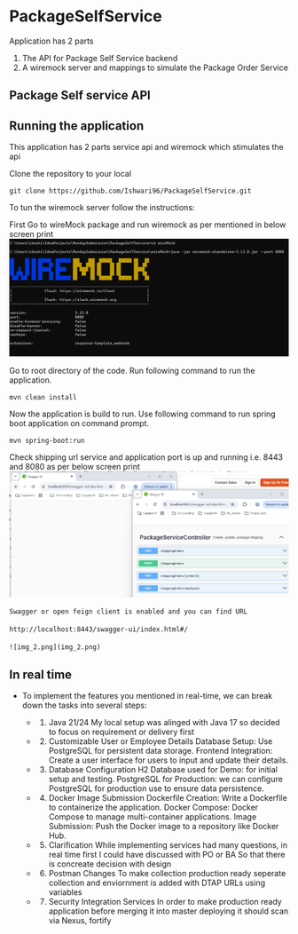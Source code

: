 # PackageSelfService

Application has 2 parts 
1. The API for Package Self Service backend
2. A wiremock server and mappings to simulate the Package Order Service


Package Self service API
-----
## Running the application

This application has 2 parts service api and wiremock which stimulates the api

Clone the repository to your local

```
git clone https://github.com/Ishwari96/PackageSelfService.git

```
To tun the wiremock server follow the instructions:

First Go to wireMock package and run wiremock as per mentioned in below screen print
![img.png](img.png)

Go to root directory of the code. Run following command to run the application.

```
mvn clean install

```

Now the application is build to run. Use following command to run spring boot application on command prompt.

```
mvn spring-boot:run

```

Check shipping url service and application port is up and running i.e. 8443 and 8080 as per below screen print
![img_1.png](img_1.png)

```
Swagger or open feign client is enabled and you can find URL 

http://localhost:8443/swagger-ui/index.html#/

![img_2.png](img_2.png)

```

## In real time

- To implement the features you mentioned in real-time, we can break down the tasks into several steps:

   - 1. Java 21/24
      My local setup was alinged with Java 17 so decided to focus on requirement or delivery first
   
   - 2. Customizable User or Employee Details
      Database Setup: Use PostgreSQL for persistent data storage.
      Frontend Integration: Create a user interface for users to input and update their details.
      
   - 3. Database Configuration
      H2 Database used for Demo: for initial setup and testing.
      PostgreSQL for Production: we can configure PostgreSQL for production use to ensure data persistence.
      
   - 4. Docker Image Submission
      Dockerfile Creation: Write a Dockerfile to containerize the application.
      Docker Compose: Docker Compose to manage multi-container applications.
      Image Submission: Push the Docker image to a repository like Docker Hub.
    
   - 5. Clarification
      While implementing services had many questions, in real time first I could have discussed with PO or BA
      So that there is concreate decision with design
    
   - 6. Postman Changes
      To make collection production ready seperate collection and enviornment is added with DTAP URLs using variables

   - 7. Security Integration Services
      In order to make production ready application before merging it into master deploying it should scan via Nexus, fortify